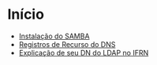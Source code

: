 # Início

- [Instalação do SAMBA](samba/instalacao.md)
- [Registros de Recurso do DNS](dns/registros-a.md)
- [Explicação de seu DN do LDAP no IFRN](ldap/dn-ifrn.md)
